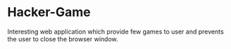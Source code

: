 # Hacker-Game
Interesting web application which provide few games to user and prevents the user to close the browser window.
